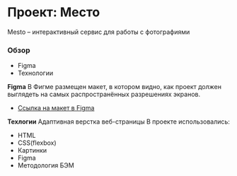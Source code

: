 # Проект: Место

Mesto – интерактивный сервис для работы с фотографиями

### Обзор
* Figma
* Технологии


**Figma**
 В Фигме размещен макет, в котором видно, как проект должен выглядеть на самых распространённых разрешениях экранов.

* [Ссылка на макет в Figma](https://www.figma.com/file/2cn9N9jSkmxD84oJik7xL7/JavaScript.-Sprint-4?node-id=0%3A1)

**Техлогии**
Адаптивная верстка веб-страницы В проекте использовались: 
* HTML
* CSS(flexbox)
* Картинки
* Figma
* Методология БЭМ

